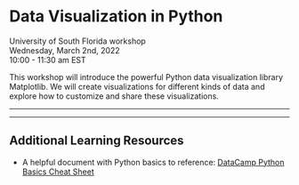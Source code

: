 # Data Visualization in Python
University of South Florida workshop   
Wednesday, March 2nd, 2022  
10:00 - 11:30 am EST  

This workshop will introduce the powerful Python data visualization library Matplotlib. We will create visualizations for different kinds of data and explore how to customize and share these visualizations.

***


*** 

## Additional Learning Resources

* A helpful document with Python basics to reference: [DataCamp Python Basics Cheat Sheet](https://www.zillow.com/homedetails/22009-N-61st-Ave-Glendale-AZ-85310/121849988_zpid/) 


